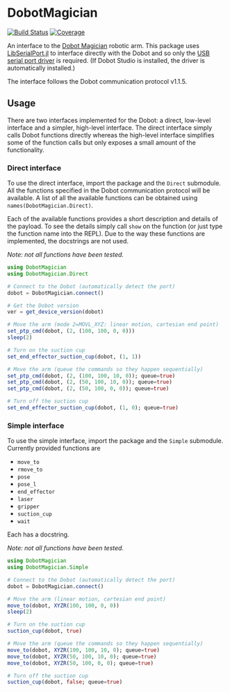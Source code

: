 # DobotMagician

[![Build Status](https://github.com/dawbarton/DobotMagician.jl/workflows/CI/badge.svg)](https://github.com/dawbarton/DobotMagician.jl/actions)
[![Coverage](https://codecov.io/gh/dawbarton/DobotMagician.jl/branch/master/graph/badge.svg)](https://codecov.io/gh/dawbarton/DobotMagician.jl)

An interface to the [Dobot Magician](https://dobot.cc/) robotic arm. This package uses [LibSerialPort.jl](https://github.com/JuliaIO/LibSerialPort.jl) to interface directly with the Dobot and so only the [USB serial port driver](https://www.silabs.com/developers/usb-to-uart-bridge-vcp-drivers) is required. (If Dobot Studio is installed, the driver is automatically installed.)

The interface follows the Dobot communication protocol v1.1.5.

## Usage

There are two interfaces implemented for the Dobot: a direct, low-level interface and a simpler, high-level interface. The direct interface simply calls Dobot functions directly whereas the high-level interface simplifies some of the function calls but only exposes a small amount of the functionality.

### Direct interface

To use the direct interface, import the package and the `Direct` submodule. All the functions specified in the Dobot communication protocol will be available. A list of all the available functions can be obtained using `names(DobotMagician.Direct)`.

Each of the available functions provides a short description and details of the payload. To see the details simply call `show` on the function (or just type the function name into the REPL). Due to the way these functions are implemented, the docstrings are not used.

*Note: not all functions have been tested.*

```julia
using DobotMagician
using DobotMagician.Direct

# Connect to the Dobot (automatically detect the port)
dobot = DobotMagician.connect()

# Get the Dobot version
ver = get_device_version(dobot)

# Move the arm (mode 2=MOVL_XYZ: linear motion, cartesian end point)
set_ptp_cmd(dobot, (2, (100, 100, 0, 0)))
sleep(2)

# Turn on the suction cup
set_end_effector_suction_cup(dobot, (1, 1))

# Move the arm (queue the commands so they happen sequentially)
set_ptp_cmd(dobot, (2, (100, 100, 10, 0)); queue=true)
set_ptp_cmd(dobot, (2, (50, 100, 10, 0)); queue=true)
set_ptp_cmd(dobot, (2, (50, 100, 0, 0)); queue=true)

# Turn off the suction cup
set_end_effector_suction_cup(dobot, (1, 0); queue=true)
```

### Simple interface

To use the simple interface, import the package and the `Simple` submodule. Currently provided functions are

- `move_to`
- `rmove_to`
- `pose`
- `pose_l`
- `end_effector`
- `laser`
- `gripper`
- `suction_cup`
- `wait`

Each has a docstring.

*Note: not all functions have been tested.*

```julia
using DobotMagician
using DobotMagician.Simple

# Connect to the Dobot (automatically detect the port)
dobot = DobotMagician.connect()

# Move the arm (linear motion, cartesian end point)
move_to(dobot, XYZR(100, 100, 0, 0))
sleep(2)

# Turn on the suction cup
suction_cup(dobot, true)

# Move the arm (queue the commands so they happen sequentially)
move_to(dobot, XYZR(100, 100, 10, 0); queue=true)
move_to(dobot, XYZR(50, 100, 10, 0); queue=true)
move_to(dobot, XYZR(50, 100, 0, 0); queue=true)

# Turn off the suction cup
suction_cup(dobot, false; queue=true)
```
